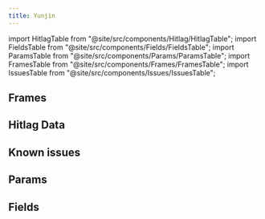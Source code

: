 ```yaml
---
title: Yunjin
---
```


import HitlagTable from "@site/src/components/Hitlag/HitlagTable";
import FieldsTable from "@site/src/components/Fields/FieldsTable";
import ParamsTable from "@site/src/components/Params/ParamsTable";
import FramesTable from "@site/src/components/Frames/FramesTable";
import IssuesTable from "@site/src/components/Issues/IssuesTable";

## Frames

<FramesTable character="yunjin" />

## Hitlag Data

<HitlagTable character="yunjin" />

## Known issues

<IssuesTable character="yunjin" />

## Params

<ParamsTable character="yunjin" />

## Fields

<FieldsTable character="yunjin" />
